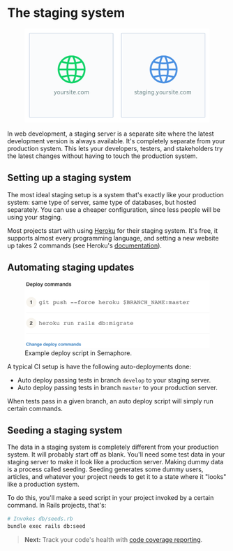 # The staging system

<figure class='-w60'>
<img src='../images/staging-site.png' alt='yoursite.com and staging.yoursite.com illustration'>
</figure>

In web development, a staging server is a separate site where the latest development version is always available. It's completely separate from your production system. This lets your developers, testers, and stakeholders try the latest changes without having to touch the production system.

## Setting up a staging system

The most ideal staging setup is a system that's exactly like your production system: same type of server, same type of databases, but hosted separately. You can use a cheaper configuration, since less people will be using your staging.

Most projects start with using [Heroku](http://www.heroku.com/) for their staging system. It's free, it supports almost every programming language, and setting a new website up takes 2 commands (see Heroku's [documentation](https://devcenter.heroku.com/start)).

## Automating staging updates

<figure class='-bordered -w60'>
<img src='../images/semaphore-deploy-commands.png' alt='Deploy commands example'>
<figcaption>Example deploy script in Semaphore.</figcaption>
</figure>

A typical CI setup is have the following auto-deployments done:

- Auto deploy passing tests in branch `develop` to your staging server.
- Auto deploy passing tests in branch `master` to your production server.

When tests pass in a given branch, an auto deploy script will simply run certain commands.

<!-- <figure class='-bordered'>
<img src='../images/semaphore-deployment-example.png' alt='Semaphore screenshot'>
<figcaption>Setting up auto deployment in Semaphore.</figcaption>
</figure> -->


## Seeding a staging system

The data in a staging system is completely different from your production system. It will probably start off as blank. You'll need some test data in your staging server to make it look like a production server. Making dummy data is a process called seeding. Seeding generates some dummy users, articles, and whatever your project needs to get it to a state where it "looks" like a production system.

To do this, you'll make a seed script in your project invoked by a certain command. In Rails projects, that's:

```sh
# Invokes db/seeds.rb
bundle exec rails db:seed
```

> **Next:** Track your code's health with [code coverage reporting](coverage.md).
